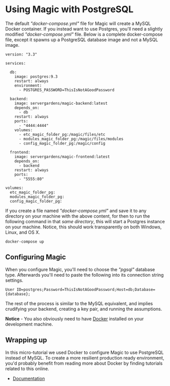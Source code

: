 
# Using Magic with PostgreSQL

The default _"docker-compose.yml"_ file for Magic will create a MySQL Docker container. If you instead
want to use Postgres, you'll need a slightly modified _"docker-compose.yml"_ file. Below is a complete
docker-compose file, except it spawns up a PostgreSQL database image and not a MySQL image.

```
version: "3.3"

services:

  db:
    image: postgres:9.3
    restart: always
    environment:
      - POSTGRES_PASSWORD=ThisIsNotAGoodPassword

  backend:
    image: servergardens/magic-backend:latest
    depends_on:
      - db
    restart: always
    ports:
      - "4444:4444"
    volumes:
      - etc_magic_folder_pg:/magic/files/etc
      - modules_magic_folder_pg:/magic/files/modules
      - config_magic_folder_pg:/magic/config

  frontend:
    image: servergardens/magic-frontend:latest
    depends_on:
      - backend
    restart: always
    ports:
      - "5555:80"

volumes:
  etc_magic_folder_pg:
  modules_magic_folder_pg:
  config_magic_folder_pg:
```

If you create a file named _"docker-compose.yml"_ and save it to any directory on your machine with the
above content, for then to run the following command in that _same directory_, this will start a 
Postgres instance on your machine. Notice, this should work transparently on both Windows, Linux, and OS X.

```
docker-compose up
```

## Configuring Magic

When you configure Magic, you'll need to choose the _"pgsql"_ database type. Afterwards you'll need to
paste the following into its connection string settings.

```
User ID=postgres;Password=ThisIsNotAGoodPassword;Host=db;Database={database};
```

The rest of the process is similar to the MySQL equivalent, and implies crudifying your backend, creating
a key pair, and running the assumptions.

**Notice** - You also obviously need to have [Docker](https://www.docker.com/products/docker-desktop)
installed on your development machine.

## Wrapping up

In this micro-tutorial we used Docker to configure Magic to use PostgreSQL instead of MySQL.
To create a more resilient production ready environment, you'd probably benefit from reading more about
Docker by finding tutorials related to this online.

* [Documentation](/documentation/)

